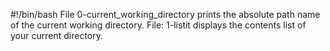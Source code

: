 #!/bin/bash
File 0-current_working_directory prints the absolute path name of the current working directory.
File: 1-listit displays the contents list of your current directory.
